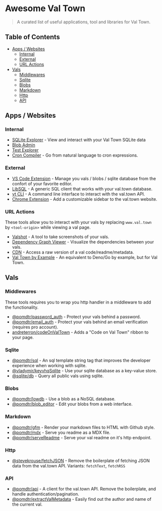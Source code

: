 # Awesome Val Town <!-- omit from toc -->

> A curated list of useful applications, tool and libraries for Val Town.

## Table of Contents <!-- omit from toc -->

- [Apps / Websites](#apps--websites)
  - [Internal](#internal)
  - [External](#external)
  - [URL Actions](#url-actions)
- [Vals](#vals)
  - [Middlewares](#middlewares)
  - [Sqlite](#sqlite)
  - [Blobs](#blobs)
  - [Markdown](#markdown)
  - [Http](#http)
  - [API](#api)

## Apps / Websites

### Internal

- [SQLite Explorer](https://www.val.town/v/nbbaier/sqliteExplorerApp) - View and interact with your Val Town SQLite data
- [Blob Admin](https://www.val.town/v/stevekrouse/blob_admin)
- [Test Explorer](https://www.val.town/v/pomdtr/test_explorer)
- [Cron Compiler](https://stevekrouse-cron.web.val.run/) - Go from natural language to cron expressions.

### External

- [VS Code Extension](https://marketplace.visualstudio.com/items?itemName=pomdtr.valtown) - Manage you vals / blobs / sqlite database from the confort of your favorite editor.
- [LibSQL](https://libsqlstudio.com/) - A generic SQL client that works with your val.town database.
- [vt CLI](https://github.com/pomdtr/vt) - A command line interface to interact with the val.town API.
- [Chrome Extension](https://github.com/pomdtr/val-town-chrome-extension) - Add a customizable sidebar to the val.town website.

### URL Actions

These tools allow you to interact with your vals by replacing `www.val.town` by `<tool-origin>` while viewing a val page.

- [Valshot](https://www.val.town/v/vladimyr/valshot) - A tool to take screenshots of your vals.
- [Dependency Graph Viewer](https://www.val.town/v/rlesser/dependency_graph) - Visualize the dependencies between your vals.
- [CDN](https://www.val.town/v/pomdtr/cdn) - Access a raw version of a val code/readme/metadata.
- [Val Town by Example](https://pomdtr-val_town_by_example.web.val.run/) - An equivalent to Deno/Go by example, but for Val Town.

## Vals

### Middlewares

These tools requires you to wrap you http handler in a middleware to add the functionality.

- [@pomdtr/password_auth](https://www.val.town/v/pomdtr/password_auth) - Protect your vals behind a password.
- [@pomdtr/email_auth](https://www.val.town/v/pomdtr/email_auth) - Protect your vals behind an email verification (requires pro account).
- [andreterron/codeOnValTown](https://www.val.town/v/andreterron/codeOnValTown) - Adds a "Code on Val Town" ribbon to your page.

### Sqlite

- [@pomdtr/sql](https://val.town/v/pomdtr/sqlite) - An sql template string tag that improves the developer experience when working with sqlite.
- [@vladymir/keyvhqSqlite](https://www.val.town/v/vladimyr/keyvhqSqlite) - Use your sqlite database as a key-value store.
- [@sqlite/db](https://val.town/v/sqlite/db) - Query all public vals using sqlite.

### Blobs

- [@pomdtr/lowdb](https://www.val.town/v/pomdtr/lowdb) - Use a blob as a NoSQL database.
- [@pomdtr/blob_editor](https://www.val.town/v/pomdtr/blob_editor) - Edit your blobs from a web interface.

### Markdown

- [@pomdtr/gfm](https://www.val.town/v/pomdtr/gfm) - Render your markdown files to HTML with Github style.
- [@pomdtr/mdx](https://www.val.town/v/pomdtr/mdx) - Serve you readme as a MDX file.
- [@pomdtr/serveReadme](https://www.val.town/v/pomdtr/serve_readme) - Serve your val readme on it's http endpoint.

### Http

- [@stevekrouse/fetchJSON](https://www.val.town/v/stevekrouse/fetchJSON) - Remove the boilerplate of fetching JSON data from the val.town API. Variants: `fetchText`, `fetchRSS`

### API

- [@pomdtr/api](https://www.val.town/v/pomdtr/lowdb) - A client for the val.town API. Remove the boilerplate, and handle authentication/pagination.
- [@pomdtr/extractValMetadata](https://www.val.town/v/pomdtr/extractValMetadata) - Easily find out the author and name of the current val.
